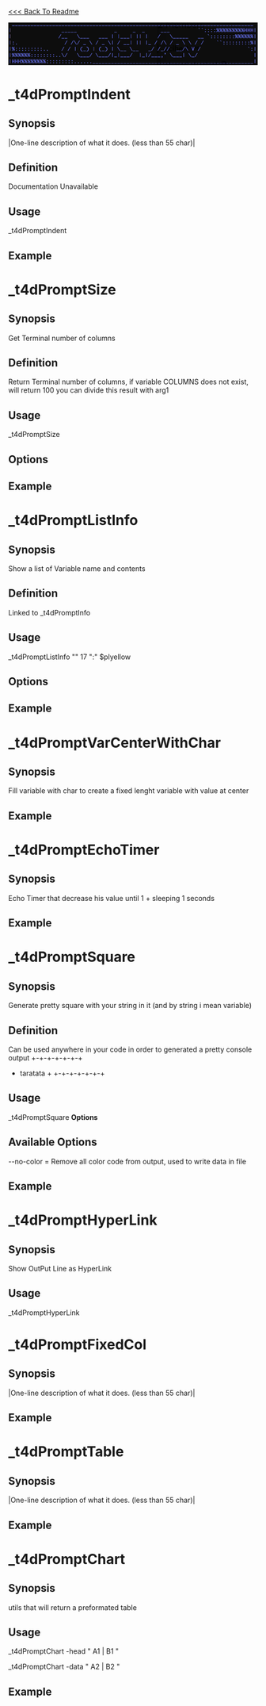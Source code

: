 [<<< Back To Readme](../../../../README.md)
<p align="center">
    <img src="https://github.com/T4D-Suites/T4D-Ressources/blob/master/LogoT4D.png">
</p>

# _t4dPromptIndent

## Synopsis
<p>|One-line description of what it does. (less than 55 char)|</p>


## Definition
<p>

Documentation Unavailable
</p>


## Usage
_t4dPromptIndent <NumberOfIndent> <Content>


## Example
<p>

</p>



# _t4dPromptSize

## Synopsis
<p>Get Terminal number of columns</p>


## Definition
<p>

Return Terminal number of columns, if variable COLUMNS does not exist, will return 100
you can divide this result with arg1
</p>


## Usage
_t4dPromptSize <Arg>


## Options

## Example
<p>

</p>



# _t4dPromptListInfo

## Synopsis
<p>Show a list of Variable name and contents</p>


## Definition
<p>

Linked to _t4dPromptInfo
</p>


## Usage
_t4dPromptListInfo "<List of Variable Names>" 17 ":" $plyellow


## Options

## Example
<p>

</p>



# _t4dPromptVarCenterWithChar

## Synopsis
<p>Fill variable with char to create a fixed lenght variable with value at center</p>


## Example
<p>

</p>



# _t4dPromptEchoTimer

## Synopsis
<p>Echo Timer that decrease his value until 1 + sleeping 1 seconds</p>


## Example
<p>

</p>



# _t4dPromptSquare

## Synopsis
<p>Generate pretty square with your string in it (and by string i mean variable)</p>


## Definition
<p>

Can be used anywhere in your code in order to generated a pretty console output
+-+-+-+-+-+-+
+ taratata  +
+-+-+-+-+-+-+
</p>


## Usage
_t4dPromptSquare **Options** <Args>


## Available Options
--no-color          = Remove all color code from output, used to write data in file


## Example
<p>

</p>



# _t4dPromptHyperLink

## Synopsis
<p>Show OutPut Line as HyperLink</p>


## Usage
_t4dPromptHyperLink <Link> <Name>



# _t4dPromptFixedCol

## Synopsis
<p>|One-line description of what it does. (less than 55 char)|</p>


## Example
<p>

</p>



# _t4dPromptTable

## Synopsis
<p>|One-line description of what it does. (less than 55 char)|</p>


## Example
<p>

</p>



# _t4dPromptChart

## Synopsis
<p>utils that will return a preformated table</p>


## Usage
_t4dPromptChart -head  "   A1   |      B1      "

_t4dPromptChart -data  "   A2   |      B2      "


## Example
<p>

</p>



